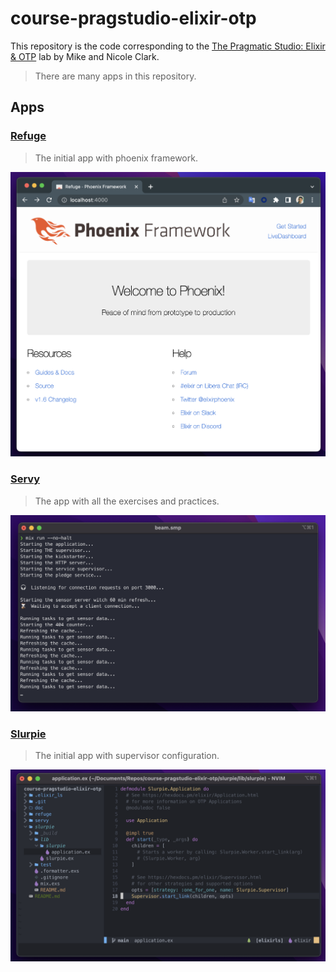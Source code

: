 # course-pragstudio-elixir-otp

This repository is the code corresponding to the [The Pragmatic Studio: Elixir & OTP](https://pragmaticstudio.com/courses/elixir) lab by Mike and Nicole Clark.

> There are many apps in this repository.

## Apps

### [Refuge](refuge/README.md)

> The initial app with phoenix framework.

![Refuge's Snapshot](doc/refuge-snapshot.png)

### [Servy](servy/README.md)

> The app with all the exercises and practices.

![Servy's Snapshot](doc/servy-snapshot.png)

### [Slurpie](slurpie/README.md)

> The initial app with supervisor configuration.

![Slurpie's Snapshot](doc/slurpie-snapshot.png)
